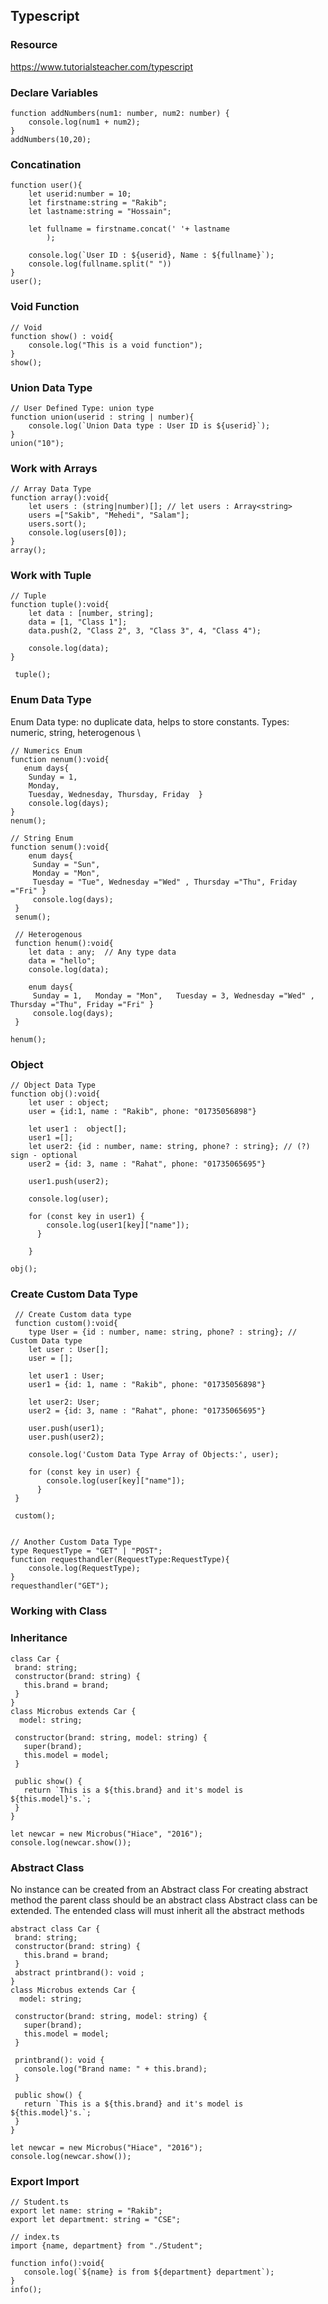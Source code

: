 ## Typescript
  
### Resource
https://www.tutorialsteacher.com/typescript


### Declare Variables
```
function addNumbers(num1: number, num2: number) {
    console.log(num1 + num2);
}
addNumbers(10,20);
```
### Concatination
```
function user(){
    let userid:number = 10;
    let firstname:string = "Rakib";
    let lastname:string = "Hossain";

    let fullname = firstname.concat(' '+ lastname
        );
 
    console.log(`User ID : ${userid}, Name : ${fullname}`);
    console.log(fullname.split(" "))
}
user();
```


### Void Function
```
// Void
function show() : void{
    console.log("This is a void function");
}
show(); 
```
### Union Data Type
```
// User Defined Type: union type
function union(userid : string | number){ 
    console.log(`Union Data type : User ID is ${userid}`);
}
union("10"); 
```

### Work with Arrays
```
// Array Data Type
function array():void{
    let users : (string|number)[]; // let users : Array<string>
    users =["Sakib", "Mehedi", "Salam"];
    users.sort();
    console.log(users[0]);
}
array();
```
### Work with Tuple
```
// Tuple
function tuple():void{
    let data : [number, string];
    data = [1, "Class 1"];
    data.push(2, "Class 2", 3, "Class 3", 4, "Class 4");

    console.log(data);
}

 tuple(); 
```
### Enum Data Type
Enum Data type: no duplicate data, helps to store constants. Types: numeric, string, heterogenous \
```
// Numerics Enum
function nenum():void{
   enum days{ 
    Sunday = 1, 
    Monday, 
    Tuesday, Wednesday, Thursday, Friday  }
    console.log(days);
}
nenum();

// String Enum
function senum():void{
    enum days{ 
     Sunday = "Sun", 
     Monday = "Mon", 
     Tuesday = "Tue", Wednesday ="Wed" , Thursday ="Thu", Friday ="Fri" }
     console.log(days);
 }
 senum();

 // Heterogenous
 function henum():void{
    let data : any;  // Any type data
    data = "hello";
    console.log(data);
    
    enum days{ 
     Sunday = 1,   Monday = "Mon",   Tuesday = 3, Wednesday ="Wed" , Thursday ="Thu", Friday ="Fri" }
     console.log(days);
 }

henum();
```

### Object 
```
// Object Data Type
function obj():void{
    let user : object;
    user = {id:1, name : "Rakib", phone: "01735056898"}

    let user1 :  object[];
    user1 =[];    
    let user2: {id : number, name: string, phone? : string}; // (?) sign - optional
    user2 = {id: 3, name : "Rahat", phone: "01735065695"}

    user1.push(user2);
    
    console.log(user);

    for (const key in user1) {
        console.log(user1[key]["name"]);
      }

    }
     
obj();
```

### Create Custom Data Type
```
 // Create Custom data type
 function custom():void{
    type User = {id : number, name: string, phone? : string}; // Custom Data type
    let user : User[];
    user = [];

    let user1 : User;
    user1 = {id: 1, name : "Rakib", phone: "01735056898"}
    
    let user2: User; 
    user2 = {id: 3, name : "Rahat", phone: "01735065695"}

    user.push(user1);
    user.push(user2);
    
    console.log('Custom Data Type Array of Objects:', user);

    for (const key in user) {
        console.log(user[key]["name"]);
      }
 }

 custom();


// Another Custom Data Type
type RequestType = "GET" | "POST";
function requesthandler(RequestType:RequestType){    
    console.log(RequestType);
}
requesthandler("GET");
 ```

### Working with Class  
### Inheritance
 ```
class Car {
  brand: string;
  constructor(brand: string) {
    this.brand = brand;
  }
}
class Microbus extends Car {
   model: string;

  constructor(brand: string, model: string) {
    super(brand);
    this.model = model;
  }

  public show() {
    return `This is a ${this.brand} and it's model is ${this.model}'s.`;
  }
}

let newcar = new Microbus("Hiace", "2016");
console.log(newcar.show()); 
 ```
 
### Abstract Class
No instance can be created from an Abstract class
For creating abstract method the parent class should be an abstract class 
Abstract class can be extended. The entended class will must inherit all the abstract methods
 ```
abstract class Car {
  brand: string;
  constructor(brand: string) {
    this.brand = brand;
  }
  abstract printbrand(): void ;
}
class Microbus extends Car {
   model: string;

  constructor(brand: string, model: string) {
    super(brand);
    this.model = model;
  }

  printbrand(): void {
    console.log("Brand name: " + this.brand);
  }

  public show() {
    return `This is a ${this.brand} and it's model is ${this.model}'s.`;
  }
}

let newcar = new Microbus("Hiace", "2016");
console.log(newcar.show()); 
 ```
### Export Import
 ```
 // Student.ts
 export let name: string = "Rakib";
 export let department: string = "CSE";
 
 // index.ts
 import {name, department} from "./Student";
 
 function info():void{
    console.log(`${name} is from ${department} department`);
 }
 info();
 ```
